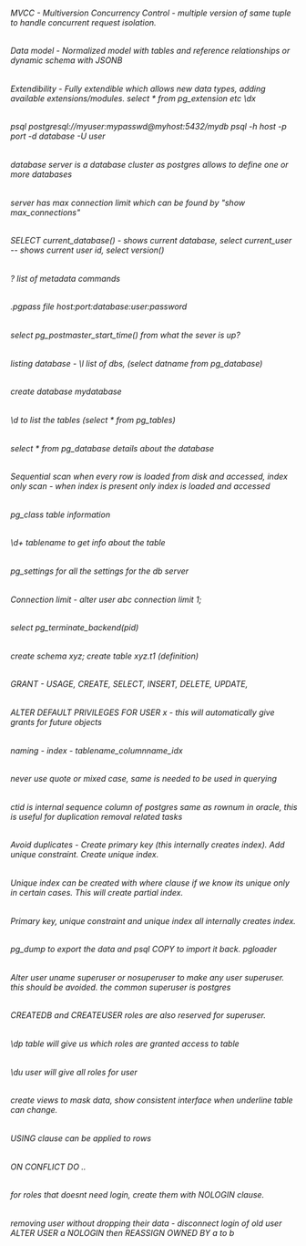 ###### MVCC - Multiversion Concurrency Control - multiple version of same tuple to handle concurrent request isolation.
###### Data model - Normalized model with tables and reference relationships or dynamic schema with JSONB
###### Extendibility - Fully extendible which allows new data types, adding available extensions/modules. select * from pg_extension etc \dx
###### psql postgresql://myuser:mypasswd@myhost:5432/mydb   psql -h host -p port -d database -U user 
###### database server is a database cluster as postgres allows to define one or more databases
###### server has max connection limit which can be found by "show max_connections"
###### SELECT current_database() - shows current database, select current_user -- shows current user id, select version()
###### \? list of metadata commands 
###### .pgpass file host:port:database:user:password
###### select pg_postmaster_start_time() from what the sever is up?
###### listing database - \l list of dbs, (select datname from pg_database)
###### create database mydatabase
###### \d to list the tables (select * from pg_tables)
###### select * from pg_database details about the database
###### Sequential scan when every row is loaded from disk and accessed, index only scan - when index is present only index is loaded and accessed
###### pg_class table information 
###### \d+ tablename to get info about the table
###### pg_settings for all the settings for the db server
###### Connection limit - alter user abc connection limit 1;
###### select pg_terminate_backend(pid)
###### create schema xyz; create table xyz.t1 (definition)
###### GRANT - USAGE, CREATE, SELECT, INSERT, DELETE, UPDATE, 
###### ALTER DEFAULT PRIVILEGES FOR USER x - this will automatically give grants for future objects
###### naming - index - tablename_columnname_idx
###### never use quote or mixed case, same is needed to be used in querying
###### ctid is internal sequence column of postgres same as rownum in oracle, this is useful for duplication removal related tasks
###### Avoid duplicates - Create primary key (this internally creates index). Add unique constraint. Create unique index.
###### Unique index can be created with where clause if we know its unique only in certain cases. This will create partial index.
###### Primary key, unique constraint and unique index all internally creates index.
###### pg_dump to export the data and psql COPY to import it back. pgloader
###### Alter user uname superuser or nosuperuser to make any user superuser. this should be avoided. the common superuser is postgres
###### CREATEDB and CREATEUSER roles are also reserved for superuser.
###### \dp table will give us which roles are granted access to table
###### \du user will give all roles for user
###### create views to mask data, show consistent interface when underline table can change.
###### USING clause can be applied to rows
###### ON CONFLICT DO ..
###### for roles that doesnt need login, create them with NOLOGIN clause.
###### removing user without dropping their data - disconnect login of old user ALTER USER a NOLOGIN then REASSIGN OWNED BY a to b
###### 
######
######
######
######
######
######
######
######
######
######
######
######
######
######

